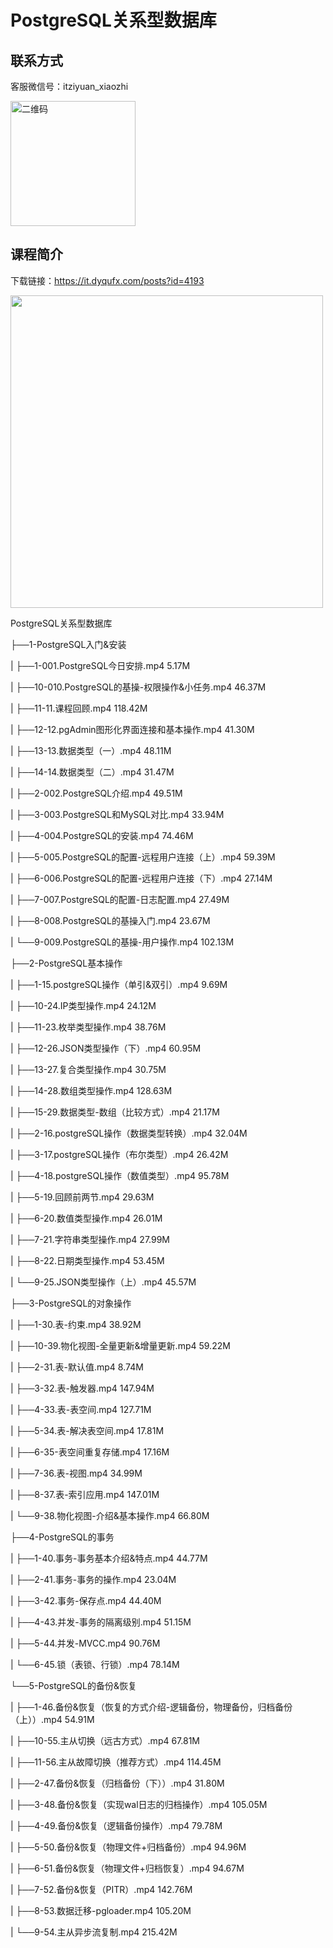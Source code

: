 # PostgreSQL关系型数据库

## 联系方式

客服微信号：itziyuan_xiaozhi

<img src="https://ziyuanyun.oss-cn-guangzhou.aliyuncs.com/common/20240614073449/666b82192834a.jpg" width="200" height="200" alt="二维码">

## 课程简介

下载链接：https://it.dyqufx.com/posts?id=4193

<img src="https://ziyuanyun.oss-cn-guangzhou.aliyuncs.com/yun/20240622073310/66760db64ef2a.jpg" width="500" alt="">

  PostgreSQL关系型数据库



 ├──1-PostgreSQL入门&amp;安装

 | ├──1-001.PostgreSQL今日安排.mp4 5.17M

 | ├──10-010.PostgreSQL的基操-权限操作&amp;小任务.mp4 46.37M

 | ├──11-11.课程回顾.mp4 118.42M

 | ├──12-12.pgAdmin图形化界面连接和基本操作.mp4 41.30M

 | ├──13-13.数据类型（一）.mp4 48.11M

 | ├──14-14.数据类型（二）.mp4 31.47M

 | ├──2-002.PostgreSQL介绍.mp4 49.51M

 | ├──3-003.PostgreSQL和MySQL对比.mp4 33.94M

 | ├──4-004.PostgreSQL的安装.mp4 74.46M

 | ├──5-005.PostgreSQL的配置-远程用户连接（上）.mp4 59.39M

 | ├──6-006.PostgreSQL的配置-远程用户连接（下）.mp4 27.14M

 | ├──7-007.PostgreSQL的配置-日志配置.mp4 27.49M

 | ├──8-008.PostgreSQL的基操入门.mp4 23.67M

 | └──9-009.PostgreSQL的基操-用户操作.mp4 102.13M

 ├──2-PostgreSQL基本操作

 | ├──1-15.postgreSQL操作（单引&amp;双引）.mp4 9.69M

 | ├──10-24.IP类型操作.mp4 24.12M

 | ├──11-23.枚举类型操作.mp4 38.76M

 | ├──12-26.JSON类型操作（下）.mp4 60.95M

 | ├──13-27.复合类型操作.mp4 30.75M

 | ├──14-28.数组类型操作.mp4 128.63M

 | ├──15-29.数据类型-数组（比较方式）.mp4 21.17M

 | ├──2-16.postgreSQL操作（数据类型转换）.mp4 32.04M

 | ├──3-17.postgreSQL操作（布尔类型）.mp4 26.42M

 | ├──4-18.postgreSQL操作（数值类型）.mp4 95.78M

 | ├──5-19.回顾前两节.mp4 29.63M

 | ├──6-20.数值类型操作.mp4 26.01M

 | ├──7-21.字符串类型操作.mp4 27.99M

 | ├──8-22.日期类型操作.mp4 53.45M

 | └──9-25.JSON类型操作（上）.mp4 45.57M

 ├──3-PostgreSQL的对象操作

 | ├──1-30.表-约束.mp4 38.92M

 | ├──10-39.物化视图-全量更新&amp;增量更新.mp4 59.22M

 | ├──2-31.表-默认值.mp4 8.74M

 | ├──3-32.表-触发器.mp4 147.94M

 | ├──4-33.表-表空间.mp4 127.71M

 | ├──5-34.表-解决表空间.mp4 17.81M

 | ├──6-35-表空间重复存储.mp4 17.16M

 | ├──7-36.表-视图.mp4 34.99M

 | ├──8-37.表-索引应用.mp4 147.01M

 | └──9-38.物化视图-介绍&amp;基本操作.mp4 66.80M

 ├──4-PostgreSQL的事务

 | ├──1-40.事务-事务基本介绍&amp;特点.mp4 44.77M

 | ├──2-41.事务-事务的操作.mp4 23.04M

 | ├──3-42.事务-保存点.mp4 44.40M

 | ├──4-43.并发-事务的隔离级别.mp4 51.15M

 | ├──5-44.并发-MVCC.mp4 90.76M

 | └──6-45.锁（表锁、行锁）.mp4 78.14M

 └──5-PostgreSQL的备份&amp;恢复

 | ├──1-46.备份&amp;恢复（恢复的方式介绍-逻辑备份，物理备份，归档备份（上））.mp4 54.91M

 | ├──10-55.主从切换（远古方式）.mp4 67.81M

 | ├──11-56.主从故障切换（推荐方式）.mp4 114.45M

 | ├──2-47.备份&amp;恢复（归档备份（下））.mp4 31.80M

 | ├──3-48.备份&amp;恢复（实现wal日志的归档操作）.mp4 105.05M

 | ├──4-49.备份&amp;恢复（逻辑备份操作）.mp4 79.78M

 | ├──5-50.备份&amp;恢复（物理文件+归档备份）.mp4 94.96M

 | ├──6-51.备份&amp;恢复（物理文件+归档恢复）.mp4 94.67M

 | ├──7-52.备份&amp;恢复（PITR）.mp4 142.76M

 | ├──8-53.数据迁移-pgloader.mp4 105.20M

 | └──9-54.主从异步流复制.mp4 215.42M

  